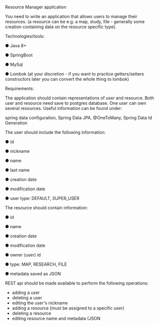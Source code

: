 Resource Manager application

You need to write an application that allows users to manage their resources.
(a resource can be e.g. a map, study, file - generally some creation containing data on the resource
specific type).

Technologies/tools:

● Java 8+

● SpringBoot

● MySql

● Lombok (at your discretion - if you want to practice getters/setters constructors later
you can convert the whole thing to lombok)

Requirements:

The application should contain representations of user and resource. Both user and resource need
save to postgres database. 
One user can own several resources. Useful information can be found under: 

spring data configuration, Spring Data JPA, @OneToMany, Spring Data Id Generation

The user should include the following information:

● id

● nickname

● name

● last name

● creation date

● modification date

● user type: DEFAULT, SUPER_USER


The resource should contain information:

● id

● name

● creation date

● modification date

● owner (user) id

● type: MAP, RESEARCH, FILE

● metadata saved as JSON

REST api should be made available to perform the following operations:
- adding a user
- deleting a user
- editing the user's nickname
- adding a resource (must be assigned to a specific user)
- deleting a resource
- editing resource name and metadata (JSON
